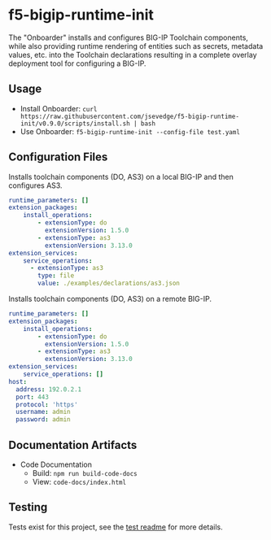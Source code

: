# f5-bigip-runtime-init

The "Onboarder" installs and configures BIG-IP Toolchain components, while also providing runtime rendering of entities such as secrets, metadata values, etc. into the Toolchain declarations resulting in a complete overlay deployment tool for configuring a BIG-IP.

## Usage

- Install Onboarder: ```curl https://raw.githubusercontent.com/jsevedge/f5-bigip-runtime-init/v0.9.0/scripts/install.sh | bash```
- Use Onboarder: ```f5-bigip-runtime-init --config-file test.yaml```

## Configuration Files

Installs toolchain components (DO, AS3) on a local BIG-IP and then configures AS3.

```yaml
runtime_parameters: []
extension_packages:
    install_operations:
        - extensionType: do
          extensionVersion: 1.5.0
        - extensionType: as3
          extensionVersion: 3.13.0
extension_services:
    service_operations:
      - extensionType: as3
        type: file
        value: ./examples/declarations/as3.json
```

Installs toolchain components (DO, AS3) on a remote BIG-IP.

```yaml
runtime_parameters: []
extension_packages:
    install_operations:
        - extensionType: do
          extensionVersion: 1.5.0
        - extensionType: as3
          extensionVersion: 3.13.0
extension_services:
    service_operations: []
host:
  address: 192.0.2.1
  port: 443
  protocol: 'https'
  username: admin
  password: admin
```

## Documentation Artifacts

- Code Documentation
  - Build: `npm run build-code-docs`
  - View: `code-docs/index.html`

## Testing

Tests exist for this project, see the [test readme](tests/README.md) for more details.